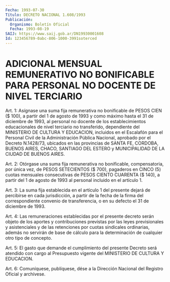 ```yaml
---
Fecha: 1993-07-30
Título: DECRETO NACIONAL 1.608/1993
Publicación:
  Organismo: Boletín Oficial
  Fecha: 1993-08-19
SAIJ: https://www.saij.gob.ar/DN19930001608
Id: 123456789-0abc-806-1000-3991soterced
---
```

# ADICIONAL MENSUAL REMUNERATIVO NO BONIFICABLE PARA PERSONAL NO DOCENTE DE NIVEL TERCIARIO

<a id="1"></a>
Art.  1: Asígnase una suma fija remunerativa no bonificable de PESOS CIEN ($  100), a partir del 1 de agosto de 1993 y como máximo hasta el 31 de diciembre  de  1993,  al  personal no docente de los establecimientos educacionales de nivel terciario  no  transferido, dependiente del MINISTERIO DE CULTURA Y EDUCACION, incluidos  en el Escalafón  para  el  Personal  Civil  de  la Administración Pública Nacional,  aprobado  por  el  Decreto N.1428/73,  ubicados  en  las provincias de SANTA FE, CORDOBA,  BUENOS AIRES, CHACO, SANTIAGO DEL ESTERO y MUNICIPALIDAD DE LA CIUDAD DE BUENOS AIRES.

<a id="2"></a>
Art.  2:  Otórgase  una suma fija remunerativa no bonificable, compensatoria,  por  única  vez,  de  PESOS  SETECIENTOS  ($  700), pagaderos  en  CINCO (5) cuotas  mensuales  consecutivas  de  PESOS CIENTO CUARENTA  ($  140),  a  partir  del  1  de agosto de 1993 al personal incluido en el artículo 1.

<a id="3"></a>
Art. 3: La suma fija establecida en el artículo 1 del presente dejará  de percibirse en cada jurisdicción, a partir de la fecha de la firma  del  correspondiente  convenio  de transferencia, o en su defecto el 31 de diciembre de 1993.

<a id="4"></a>
Art. 4: Las remuneraciones establecidas por el presente decreto serán  objeto  de  los  aportes  y contribuciones previstas por las leyes  previsionales  y asistenciales  y  de  las  retenciones  por cuotas  sindicales  ordinarias,  además  no  servirán  de  base  de cálculo para la determinación  de  cualquier otro tipo de concepto.

<a id="5"></a>
Art.  5:  El  gasto  que  demande el cumplimiento del presente Decreto  será  atendido  con  cargo   al  Presupuesto  vigente  del MINISTERIO DE CULTURA Y EDUCACION.

<a id="6"></a>
Art.  6: Comuníquese, publíquese, dése a la Dirección Nacional del Registro Oficial y archívese.